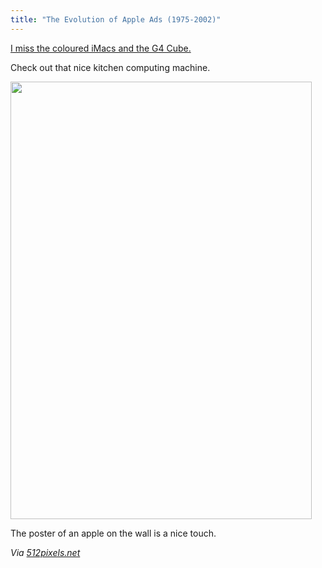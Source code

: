```yaml
---
title: "The Evolution of Apple Ads (1975-2002)"
---
```

<p><a href="http://www.howtobearetronaut.com/2011/10/evolution-of-apple-ads-1975-2002/">I miss the coloured iMacs and the G4 Cube.</a></p>
<p>Check out that nice kitchen computing machine.</p>
<p><img src="https://chrisenns.com/wp-content/uploads/2011/10/appleadvert-482x700.jpg" alt="" title="appleadvert" width="482" height="700" class="aligncenter size-large wp-image-19729" /></p>
<p>The poster of an apple on the wall is a nice touch.</p>
<p><em>Via <a href="http://512pixels.net/evolution-of-apple-ads/">512pixels.net</a></em></p>

